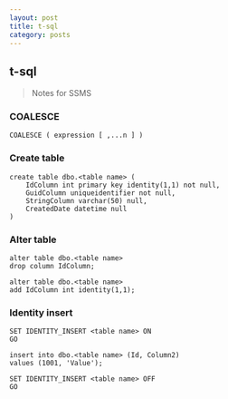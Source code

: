 ```yaml
---
layout: post
title: t-sql
category: posts
---
```


## t-sql
> Notes for SSMS

### COALESCE

```
COALESCE ( expression [ ,...n ] ) 
```


### Create table

```
create table dbo.<table name> (
    IdColumn int primary key identity(1,1) not null,
    GuidColumn uniqueidentifier not null,
    StringColumn varchar(50) null,
    CreatedDate datetime null
)
```

### Alter table

```
alter table dbo.<table name>
drop column IdColumn;

alter table dbo.<table name>
add IdColumn int identity(1,1);
```

### Identity insert

```
SET IDENTITY_INSERT <table name> ON
GO

insert into dbo.<table name> (Id, Column2)
values (1001, 'Value');

SET IDENTITY_INSERT <table name> OFF
GO
```
